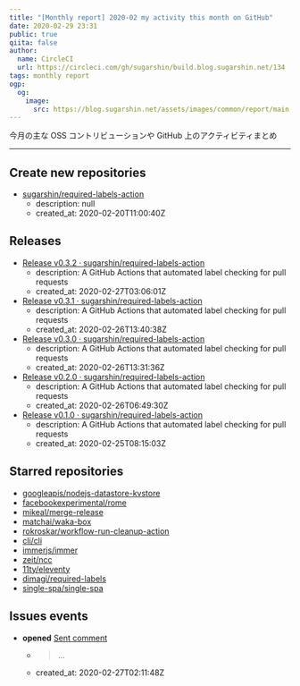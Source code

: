 ```yaml
---
title: "[Monthly report] 2020-02 my activity this month on GitHub"
date: 2020-02-29 23:31
public: true
qiita: false
author:
  name: CircleCI
  url: https://circleci.com/gh/sugarshin/build.blog.sugarshin.net/134
tags: monthly report
ogp:
  og:
    image:
      src: https://blog.sugarshin.net/assets/images/common/report/main.png
---
```


今月の主な OSS コントリビューションや GitHub 上のアクティビティまとめ

***

## Create new repositories

- [sugarshin/required-labels-action](https://github.com/sugarshin/required-labels-action)
  - description: null
  - created_at: 2020-02-20T11:00:40Z

## Releases

- [Release v0.3.2 · sugarshin/required-labels-action](https://github.com/sugarshin/required-labels-action/releases/tag/v0.3.2)
  - description: A GitHub Actions that automated label checking for pull requests
  - created_at: 2020-02-27T03:06:01Z
- [Release v0.3.1 · sugarshin/required-labels-action](https://github.com/sugarshin/required-labels-action/releases/tag/v0.3.1)
  - description: A GitHub Actions that automated label checking for pull requests
  - created_at: 2020-02-26T13:40:38Z
- [Release v0.3.0 · sugarshin/required-labels-action](https://github.com/sugarshin/required-labels-action/releases/tag/v0.3.0)
  - description: A GitHub Actions that automated label checking for pull requests
  - created_at: 2020-02-26T13:31:36Z
- [Release v0.2.0 · sugarshin/required-labels-action](https://github.com/sugarshin/required-labels-action/releases/tag/v0.2.0)
  - description: A GitHub Actions that automated label checking for pull requests
  - created_at: 2020-02-26T06:49:30Z
- [Release v0.1.0 · sugarshin/required-labels-action](https://github.com/sugarshin/required-labels-action/releases/tag/v0.1.0)
  - description: A GitHub Actions that automated label checking for pull requests
  - created_at: 2020-02-25T08:15:03Z

## Starred repositories

- [googleapis/nodejs-datastore-kvstore](https://github.com/googleapis/nodejs-datastore-kvstore)
- [facebookexperimental/rome](https://github.com/facebookexperimental/rome)
- [mikeal/merge-release](https://github.com/mikeal/merge-release)
- [matchai/waka-box](https://github.com/matchai/waka-box)
- [rokroskar/workflow-run-cleanup-action](https://github.com/rokroskar/workflow-run-cleanup-action)
- [cli/cli](https://github.com/cli/cli)
- [immerjs/immer](https://github.com/immerjs/immer)
- [zeit/ncc](https://github.com/zeit/ncc)
- [11ty/eleventy](https://github.com/11ty/eleventy)
- [dimagi/required-labels](https://github.com/dimagi/required-labels)
- [single-spa/single-spa](https://github.com/single-spa/single-spa)

## Issues events

- **opened** [Sent comment](https://github.com/sugarshin/required-labels-action/issues/23)
  - > ...
  - created_at: 2020-02-27T02:11:48Z
